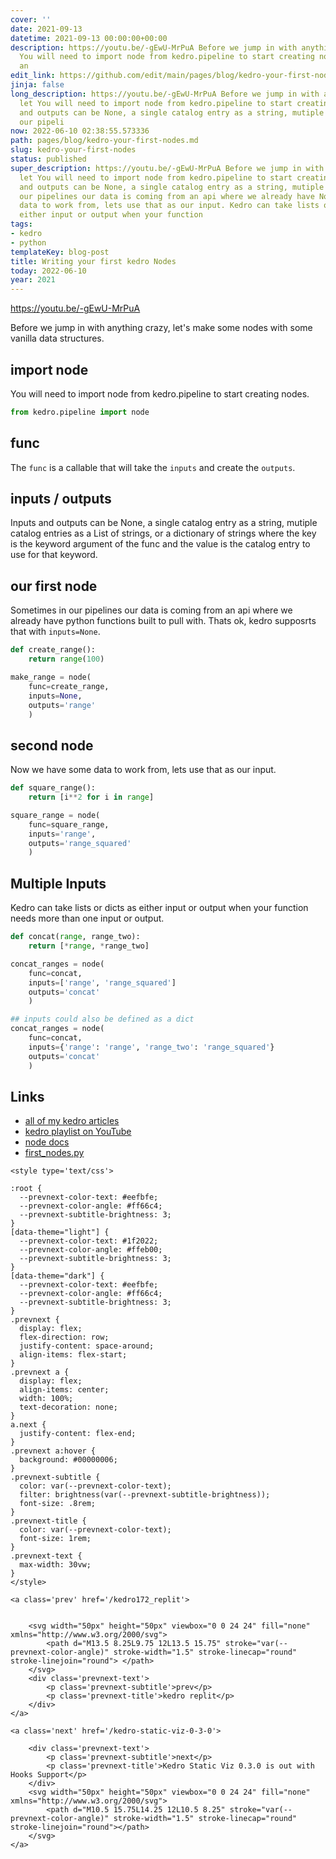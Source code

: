 ```yaml
---
cover: ''
date: 2021-09-13
datetime: 2021-09-13 00:00:00+00:00
description: https://youtu.be/-gEwU-MrPuA Before we jump in with anything crazy, let
  You will need to import node from kedro.pipeline to start creating nodes. The  Inputs
  an
edit_link: https://github.com/edit/main/pages/blog/kedro-your-first-nodes.md
jinja: false
long_description: https://youtu.be/-gEwU-MrPuA Before we jump in with anything crazy,
  let You will need to import node from kedro.pipeline to start creating nodes. The  Inputs
  and outputs can be None, a single catalog entry as a string, mutiple Sometimes in
  our pipeli
now: 2022-06-10 02:38:55.573336
path: pages/blog/kedro-your-first-nodes.md
slug: kedro-your-first-nodes
status: published
super_description: https://youtu.be/-gEwU-MrPuA Before we jump in with anything crazy,
  let You will need to import node from kedro.pipeline to start creating nodes. The  Inputs
  and outputs can be None, a single catalog entry as a string, mutiple Sometimes in
  our pipelines our data is coming from an api where we already have Now we have some
  data to work from, lets use that as our input. Kedro can take lists or dicts as
  either input or output when your function
tags:
- kedro
- python
templateKey: blog-post
title: Writing your first kedro Nodes
today: 2022-06-10
year: 2021
---
```


https://youtu.be/-gEwU-MrPuA

Before we jump in with anything crazy, let's make some nodes with some vanilla
data structures.

## import node

You will need to import node from kedro.pipeline to start creating nodes.

``` python
from kedro.pipeline import node
```

## func

The `func` is a callable that will take the `inputs` and create the `outputs`.

## inputs / outputs

Inputs and outputs can be None, a single catalog entry as a string, mutiple
catalog entries as a List of strings, or a dictionary of strings where the key
is the keyword argument of the func and the value is the catalog entry to use
for that keyword.

## our first node

Sometimes in our pipelines our data is coming from an api where we already have
python functions built to pull with.  Thats ok, kedro supposrts that with
`inputs=None`.

``` python
def create_range():
    return range(100)

make_range = node(
    func=create_range,
    inputs=None,
    outputs='range'
    )
```

## second node

Now we have some data to work from, lets use that as our input.

``` python
def square_range():
    return [i**2 for i in range]

square_range = node(
    func=square_range,
    inputs='range',
    outputs='range_squared'
    )
```

## Multiple Inputs

Kedro can take lists or dicts as either input or output when your function
needs more than one input or output.


``` python
def concat(range, range_two):
    return [*range, *range_two]

concat_ranges = node(
    func=concat,
    inputs=['range', 'range_squared']
    outputs='concat'
    )

## inputs could also be defined as a dict
concat_ranges = node(
    func=concat,
    inputs={'range': 'range', 'range_two': 'range_squared'}
    outputs='concat'
    )
```

## Links

* [all of my kedro articles](https://waylonwalker.com/kedro/)
* [kedro playlist on YouTube](https://www.youtube.com/watch?v=bw5_FWDVRpU&list=PLTRNG6WIHETCoPt5gAKYSH_HCZvE_r41n)
* [node docs](https://kedro.readthedocs.io/en/stable/kedro.pipeline.node.html)
* [first_nodes.py](https://gist.github.com/WaylonWalker/347b32c6ae7b799d1e0853c3811a98de)
<div class='prevnext'>

    <style type='text/css'>

    :root {
      --prevnext-color-text: #eefbfe;
      --prevnext-color-angle: #ff66c4;
      --prevnext-subtitle-brightness: 3;
    }
    [data-theme="light"] {
      --prevnext-color-text: #1f2022;
      --prevnext-color-angle: #ffeb00;
      --prevnext-subtitle-brightness: 3;
    }
    [data-theme="dark"] {
      --prevnext-color-text: #eefbfe;
      --prevnext-color-angle: #ff66c4;
      --prevnext-subtitle-brightness: 3;
    }
    .prevnext {
      display: flex;
      flex-direction: row;
      justify-content: space-around;
      align-items: flex-start;
    }
    .prevnext a {
      display: flex;
      align-items: center;
      width: 100%;
      text-decoration: none;
    }
    a.next {
      justify-content: flex-end;
    }
    .prevnext a:hover {
      background: #00000006;
    }
    .prevnext-subtitle {
      color: var(--prevnext-color-text);
      filter: brightness(var(--prevnext-subtitle-brightness));
      font-size: .8rem;
    }
    .prevnext-title {
      color: var(--prevnext-color-text);
      font-size: 1rem;
    }
    .prevnext-text {
      max-width: 30vw;
    }
    </style>
    
    <a class='prev' href='/kedro172_replit'>
    

        <svg width="50px" height="50px" viewbox="0 0 24 24" fill="none" xmlns="http://www.w3.org/2000/svg">
            <path d="M13.5 8.25L9.75 12L13.5 15.75" stroke="var(--prevnext-color-angle)" stroke-width="1.5" stroke-linecap="round" stroke-linejoin="round"> </path>
        </svg>
        <div class='prevnext-text'>
            <p class='prevnext-subtitle'>prev</p>
            <p class='prevnext-title'>kedro replit</p>
        </div>
    </a>
    
    <a class='next' href='/kedro-static-viz-0-3-0'>
    
        <div class='prevnext-text'>
            <p class='prevnext-subtitle'>next</p>
            <p class='prevnext-title'>Kedro Static Viz 0.3.0 is out with Hooks Support</p>
        </div>
        <svg width="50px" height="50px" viewbox="0 0 24 24" fill="none" xmlns="http://www.w3.org/2000/svg">
            <path d="M10.5 15.75L14.25 12L10.5 8.25" stroke="var(--prevnext-color-angle)" stroke-width="1.5" stroke-linecap="round" stroke-linejoin="round"></path>
        </svg>
    </a>
  </div>